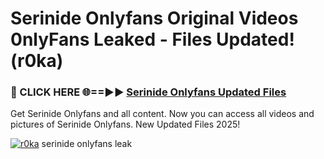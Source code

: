# Serinide Onlyfans Original Videos 0nlyFans Leaked - Files Updated! (r0ka)

<h3>🔴 CLICK HERE 🌐==►► <a href="https://best4dudes.click/HH4t6V" rel="nofollow">Serinide Onlyfans Updated Files</a></h3>

Get Serinide Onlyfans and all content. Now you can access all videos and pictures of Serinide Onlyfans. New Updated Files 2025!

[![r0ka](https://github.com/user-attachments/assets/8c521d6e-e6e3-4a75-9320-d58ab9d79d5b)](https://best4dudes.click/HH4t6V)
serinide onlyfans leak